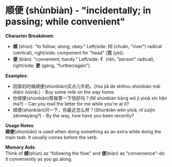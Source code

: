 # **顺便 (shùnbiàn) - "incidentally; in passing; while convenient"**

**Character Breakdown**:  
- **顺** (shùn): "to follow; along; obey." Left/side: **川** (chuān, "river") radical (vertical), right/side: component for "head" (**页** (yè)).  
- **便** (biàn): "convenient; handy." Left/side: **亻** (rén, "person" radical), right/side: **更** (gèng, "further/again").

**Examples**:  
- 回家的时候顺便(shùnbiàn)买点儿牛奶。(Huí jiā de shíhou shùnbiàn mǎi diǎnr niúnǎi.) - Buy some milk on the way home.  
- 你顺便(shùnbiàn)帮我寄一下信好吗？(Nǐ shùnbiàn bāng wǒ jì yíxià xìn hǎo ma?) - Can you mail the letter for me while you're at it?  
- 顺便(shùnbiàn)问一下，你最近怎么样？(Shùnbiàn wèn yíxià, nǐ zuìjìn zěnmeyàng?) - By the way, how have you been recently?

**Usage Notes**:  
**顺便**(shùnbiàn) is used when doing something as an extra while doing the main task. It usually comes before the verb.

**Memory Aids**:  
Think of **顺**(shùn) as "following the flow" and **便**(biàn) as "convenience"-do it conveniently as you go along.